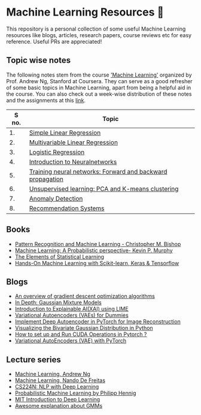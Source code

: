 # Machine Learning Resources :mage:

This repository is a personal collection of some useful Machine Learning resources like blogs, articles, research papers, course reviews etc for easy reference. Useful PRs are appreciated!

## Topic wise notes
The following notes stem from the course ['Machine Learning'](https://www.coursera.org/learn/machine-learning) organized by Prof. Andrew Ng, Stanford at Coursera. They can serve as a good refresher of some basic topics in Machine Learning, apart from being a helpful aid in the course. You can also check out a week-wise distribution of these notes and the assignments at this [link](https://github.com/adityasaini70/Machine-Learning/tree/master/Courses/Machine%20Learning%20-%20Andrew%20Ng).


| S no. | Topic |
| ------------- | ------------- |
| 1.  | [Simple Linear Regression](https://github.com/adityasaini70/Machine-Learning/blob/master/Courses/Machine%20Learning%20-%20Andrew%20Ng/Notes/Week1-SimpleLinearRegression.pdf)  |
| 2.  | [Multivariable Linear Regression](https://github.com/adityasaini70/Machine-Learning/blob/master/Courses/Machine%20Learning%20-%20Andrew%20Ng/Notes/Week2-MultivariableLinearRegression.pdf)  |
| 3.  | [Logistic Regression](https://github.com/adityasaini70/Machine-Learning/blob/master/Courses/Machine%20Learning%20-%20Andrew%20Ng/Notes/Week3-LogisticRegression.pdf) |
| 4.  | [Introduction to Neuralnetworks](https://github.com/adityasaini70/Machine-Learning/blob/master/Courses/Machine%20Learning%20-%20Andrew%20Ng/Notes/Week_4.pdf) |
| 5.  | [Training neural networks: Forward and backward propagation](https://github.com/adityasaini70/Machine-Learning/blob/master/Courses/Machine%20Learning%20-%20Andrew%20Ng/Notes/Week3-LogisticRegression.pdf) |
| 6.  | [Unsupervised learning: PCA and K-means clustering](https://github.com/adityasaini70/Machine-Learning/blob/master/Courses/Machine%20Learning%20-%20Andrew%20Ng/Notes/Week%208.pdf) |
| 7.  | [Anomaly Detection](https://github.com/adityasaini70/Machine-Learning/blob/master/Courses/Machine%20Learning%20-%20Andrew%20Ng/Notes/Week9-PartA-AnomalyDetection.pdf) |
| 8.  | [Recommendation Systems](https://github.com/adityasaini70/Machine-Learning/blob/master/Courses/Machine%20Learning%20-%20Andrew%20Ng/Notes/Week9-PartB-RecommendationSystems.pdf) |

## Books
- [Pattern Recognition and Machine Learning - Christopher M. Bishop](http://users.isr.ist.utl.pt/~wurmd/Livros/school/Bishop%20-%20Pattern%20Recognition%20And%20Machine%20Learning%20-%20Springer%20%202006.pdf)
- [Machine Learning: A Probabilistic perspective- Kevin P. Murphy](http://noiselab.ucsd.edu/ECE228/Murphy_Machine_Learning.pdf)
- [The Elements of Statistical Learning](https://web.stanford.edu/~hastie/Papers/ESLII.pdf)
- [Hands-On Machine Learning with Scikit-learn, Keras & Tensorflow](https://www.knowledgeisle.com/wp-content/uploads/2019/12/2-Aur%C3%A9lien-G%C3%A9ron-Hands-On-Machine-Learning-with-Scikit-Learn-Keras-and-Tensorflow_-Concepts-Tools-and-Techniques-to-Build-Intelligent-Systems-O%E2%80%99Reilly-Media-2019.pdf)

## Blogs

- [An overview of gradient descent optimization algorithms](https://ruder.io/optimizing-gradient-descent/)
- [In Depth: Gaussian Mixture Models](https://jakevdp.github.io/PythonDataScienceHandbook/05.12-gaussian-mixtures.html)
- [Introduction to Explainable AI(XAI) using LIME](https://www.geeksforgeeks.org/introduction-to-explainable-aixai-using-lime/)
- [Variational Autoencoders (VAEs) for Dummies](https://towardsdatascience.com/variational-autoencoders-vaes-for-dummies-step-by-step-tutorial-69e6d1c9d8e9)
- [Implement Deep Autoencoder in PyTorch for Image Reconstruction](https://www.geeksforgeeks.org/implement-deep-autoencoder-in-pytorch-for-image-reconstruction/)
- [Visualizing the Bivariate Gaussian Distribution in Python](https://www.geeksforgeeks.org/visualizing-the-bivariate-gaussian-distribution-in-python/)
- [How to set up and Run CUDA Operations in Pytorch ?](https://www.geeksforgeeks.org/how-to-set-up-and-run-cuda-operations-in-pytorch/)
- [Variational AutoEncoders (VAE) with PyTorch](https://avandekleut.github.io/vae/)

## Lecture series

- [Machine Learning, Andrew Ng](https://www.youtube.com/watch?v=PPLop4L2eGk&list=PLLssT5z_DsK-h9vYZkQkYNWcItqhlRJLN)
- [Machine Learning, Nando De Freitas](https://www.youtube.com/watch?v=w2OtwL5T1ow&list=PLE6Wd9FR--EdyJ5lbFl8UuGjecvVw66F6)
- [CS224N: NLP with Deep Learning](https://www.youtube.com/playlist?list=PLoROMvodv4rOhcuXMZkNm7j3fVwBBY42z)
- [Probabilistic Machine Learning by Philipp Hennig](https://www.youtube.com/playlist?list=PL05umP7R6ij1tHaOFY96m5uX3J21a6yNd)
- [MIT Introduction to Deep Learning](https://www.youtube.com/watch?v=5tvmMX8r_OM&list=PLtBw6njQRU-rwp5__7C0oIVt26ZgjG9NI&index=1&t=1883s)
- [Awesome explanation about GMMs](https://www.youtube.com/watch?v=qMTuMa86NzU)
